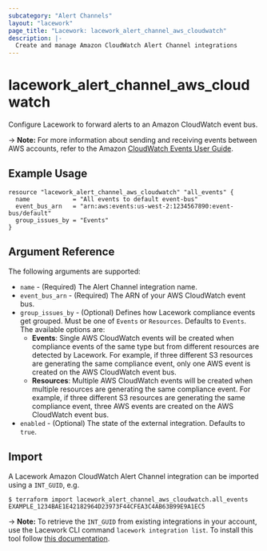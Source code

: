 ```yaml
---
subcategory: "Alert Channels"
layout: "lacework"
page_title: "Lacework: lacework_alert_channel_aws_cloudwatch"
description: |-
  Create and manage Amazon CloudWatch Alert Channel integrations
---
```


# lacework\_alert\_channel\_aws\_cloudwatch

Configure Lacework to forward alerts to an Amazon CloudWatch event bus.

-> **Note:** For more information about sending and receiving events between AWS accounts, refer to the Amazon [CloudWatch Events User Guide](https://docs.aws.amazon.com/AmazonCloudWatch/latest/events/WhatIsCloudWatchEvents.html).

## Example Usage

```hcl
resource "lacework_alert_channel_aws_cloudwatch" "all_events" {
  name            = "All events to default event-bus"
  event_bus_arn   = "arn:aws:events:us-west-2:1234567890:event-bus/default"
  group_issues_by = "Events"
}
```

## Argument Reference

The following arguments are supported:

* `name` - (Required) The Alert Channel integration name.
* `event_bus_arn` - (Required) The ARN of your AWS CloudWatch event bus.
* `group_issues_by` - (Optional) Defines how Lacework compliance events get grouped. Must be one of `Events` or `Resources`. Defaults to `Events`.
  The available options are:
  * **Events**:	Single AWS CloudWatch events will be created when compliance events of the same type but from different resources are detected by Lacework. For example, if three different S3 resources are generating the same compliance event, only one AWS event is created on the AWS CloudWatch event bus.
  * **Resources**: Multiple AWS CloudWatch events will be created when multiple resources are generating the same compliance event. For example, if three different S3 resources are generating the same compliance event, three AWS events are created on the AWS CloudWatch event bus.
* `enabled` - (Optional) The state of the external integration. Defaults to `true`.

## Import

A Lacework Amazon CloudWatch Alert Channel integration can be imported using a `INT_GUID`, e.g.

```
$ terraform import lacework_alert_channel_aws_cloudwatch.all_events EXAMPLE_1234BAE1E42182964D23973F44CFEA3C4AB63B99E9A1EC5
```
-> **Note:** To retrieve the `INT_GUID` from existing integrations in your account, use the
	Lacework CLI command `lacework integration list`. To install this tool follow
	[this documentation](https://docs.lacework.com/cli/).

